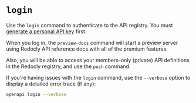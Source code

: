 # `login`

Use the `login` command to authenticate to the API registry. You must [generate a personal API key](../workflows/personal-api-keys.md) first.

When you log in, the `preview-docs` command will start a preview server using Redocly API reference docs with all of the premium features.

Also, you will be able to access your members-only (private) API definitions in the Redocly registry, and use the `push` command.

If you're having issues with the `login` command, use the `--verbose` option to display a detailed error trace (if any):

```bash
openapi login --verbose
```
